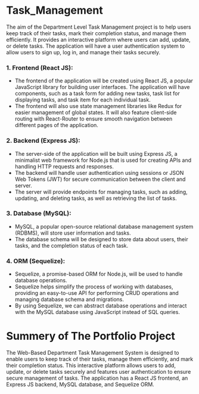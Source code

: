 # Task_Management 
The aim of the Department Level Task Management project is to help users keep track of their tasks, mark their completion status, and manage them efficiently. It provides an interactive platform where users can add, update, or delete tasks. The application will have a user authentication system to allow users to sign up, log in, and manage their tasks securely.

### 1. Frontend (React JS):
- The frontend of the application will be created using React JS, a popular JavaScript library for building user interfaces. The application will have components, such as a task form for adding new tasks, task list for displaying tasks, and task item for each individual task.
- The frontend will also use state management libraries like Redux for easier management of global states. It will also feature client-side routing with React-Router to ensure smooth navigation between different pages of the application.

### 2. Backend (Express JS):
- The server-side of the application will be built using Express JS, a minimalist web framework for Node.js that is used for creating APIs and handling HTTP requests and responses.
- The backend will handle user authentication using sessions or JSON Web Tokens (JWT) for secure communication between the client and server.
- The server will provide endpoints for managing tasks, such as adding, updating, and deleting tasks, as well as retrieving the list of tasks.

### 3. Database (MySQL):
- MySQL, a popular open-source relational database management system (RDBMS), will store user information and tasks.
- The database schema will be designed to store data about users, their tasks, and the completion status of each task.

### 4. ORM (Sequelize):
- Sequelize, a promise-based ORM for Node.js, will be used to handle database operations.
- Sequelize helps simplify the process of working with databases, providing an easy-to-use API for performing CRUD operations and managing database schema and migrations.
- By using Sequelize, we can abstract database operations and interact with the MySQL database using JavaScript instead of SQL queries.

# Summery of The Portfolio Project
The Web-Based Department Task Management System is designed to enable users to keep track of their tasks, manage them efficiently, and mark their completion status. This interactive platform allows users to add, update, or delete tasks securely and features user authentication to ensure secure management of tasks. The application has a React JS frontend, an Express JS backend, MySQL database, and Sequelize ORM.
